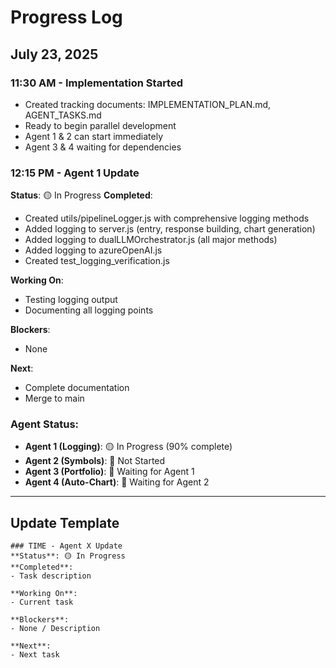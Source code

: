 # Progress Log

## July 23, 2025

### 11:30 AM - Implementation Started
- Created tracking documents: IMPLEMENTATION_PLAN.md, AGENT_TASKS.md
- Ready to begin parallel development
- Agent 1 & 2 can start immediately
- Agent 3 & 4 waiting for dependencies

### 12:15 PM - Agent 1 Update
**Status**: 🟡 In Progress
**Completed**:
- Created utils/pipelineLogger.js with comprehensive logging methods
- Added logging to server.js (entry, response building, chart generation)
- Added logging to dualLLMOrchestrator.js (all major methods)
- Added logging to azureOpenAI.js
- Created test_logging_verification.js

**Working On**:
- Testing logging output
- Documenting all logging points

**Blockers**:
- None

**Next**:
- Complete documentation
- Merge to main

### Agent Status:
- **Agent 1 (Logging)**: 🟡 In Progress (90% complete)
- **Agent 2 (Symbols)**: 🔴 Not Started  
- **Agent 3 (Portfolio)**: 🔴 Waiting for Agent 1
- **Agent 4 (Auto-Chart)**: 🔴 Waiting for Agent 2

---

## Update Template

```
### TIME - Agent X Update
**Status**: 🟡 In Progress
**Completed**:
- Task description

**Working On**:
- Current task

**Blockers**:
- None / Description

**Next**:
- Next task
```